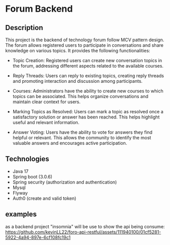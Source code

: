 # Forum Backend
## Description
This project is the backend of technology forum follow MCV pattern design. The forum allows registered users to participate in conversations and share knowledge on various topics. It provides the following functionalities:

- Topic Creation: Registered users can create new conversation topics in the forum, addressing different aspects related to the available courses.

- Reply Threads: Users can reply to existing topics, creating reply threads and promoting interaction and discussion among participants.

- Courses: Administrators have the ability to create new courses to which topics can be associated. This helps organize conversations and maintain clear context for users.

- Marking Topics as Resolved: Users can mark a topic as resolved once a satisfactory solution or answer has been reached. This helps highlight useful and relevant information.

- Answer Voting: Users have the ability to vote for answers they find helpful or relevant. This allows the community to identify the most valuable answers and encourages active participation.

## Technologies 
- Java 17
- Spring boot (3.0.6)
- Spring security (authorization and authentication)
- Mysql
- Flyway
- Auth0 (create and valid token)

## examples
as a backend project "insomnia" will be use to show the api being consume: 
https://github.com/kevinLL22/foro-api-restful/assets/111940100/01cf5281-5922-4a94-897e-6cf108fc19c1



